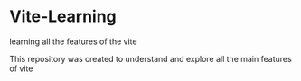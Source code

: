 # Vite-Learning
learning all the features of the vite 

This repository was created to understand and explore all the main features of vite
